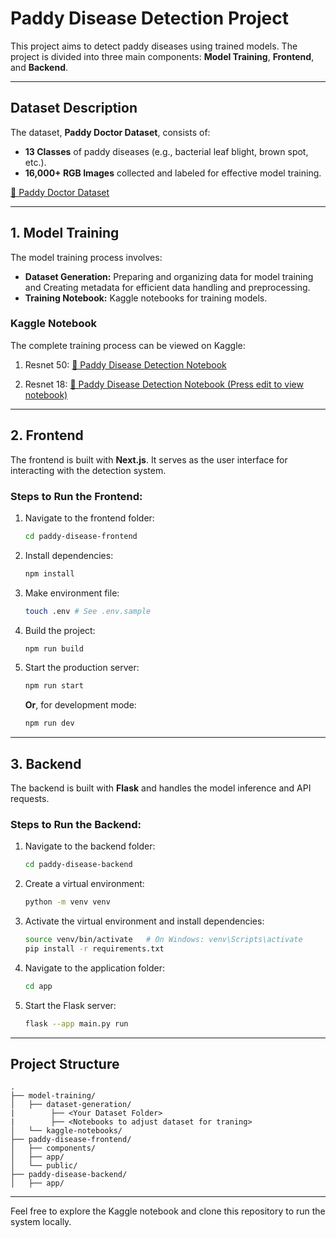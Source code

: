 # Paddy Disease Detection Project

This project aims to detect paddy diseases using trained models. The project is divided into three main components: **Model Training**, **Frontend**, and **Backend**.

---

## Dataset Description

The dataset, **Paddy Doctor Dataset**, consists of:

- **13 Classes** of paddy diseases (e.g., bacterial leaf blight, brown spot, etc.).
- **16,000+ RGB Images** collected and labeled for effective model training.

[🔗 Paddy Doctor Dataset](https://paddydoc.github.io/)

---

## 1. Model Training

The model training process involves:

- **Dataset Generation:** Preparing and organizing data for model training and Creating metadata for efficient data handling and preprocessing.
- **Training Notebook:** Kaggle notebooks for training models.

### Kaggle Notebook

The complete training process can be viewed on Kaggle:

1. Resnet 50: [🔗 Paddy Disease Detection Notebook](https://www.kaggle.com/code/itmaybehimmm/paddy-disease-detection)

2. Resnet 18: [🔗 Paddy Disease Detection Notebook (Press edit to view notebook)](https://www.kaggle.com/code/itmaybehimmm/paddy-disease-detection-resnet-18)

---

## 2. Frontend

The frontend is built with **Next.js**. It serves as the user interface for interacting with the detection system.

### Steps to Run the Frontend:

1. Navigate to the frontend folder:
   ```bash
   cd paddy-disease-frontend
   ```
2. Install dependencies:
   ```bash
   npm install
   ```
3. Make environment file:
   ```bash
   touch .env # See .env.sample
   ```
4. Build the project:
   ```bash
   npm run build
   ```
5. Start the production server:
   ```bash
   npm run start
   ```
   **Or**, for development mode:
   ```bash
   npm run dev
   ```

---

## 3. Backend

The backend is built with **Flask** and handles the model inference and API requests.

### Steps to Run the Backend:

1. Navigate to the backend folder:
   ```bash
   cd paddy-disease-backend
   ```
2. Create a virtual environment:
   ```bash
   python -m venv venv
   ```
3. Activate the virtual environment and install dependencies:
   ```bash
   source venv/bin/activate   # On Windows: venv\Scripts\activate
   pip install -r requirements.txt
   ```
4. Navigate to the application folder:
   ```bash
   cd app
   ```
5. Start the Flask server:
   ```bash
   flask --app main.py run
   ```

---

## Project Structure

```plaintext
.
├── model-training/
│   ├── dataset-generation/
|        ├── <Your Dataset Folder>
|        ├── <Notebooks to adjust dataset for traning>
│   └── kaggle-notebooks/
├── paddy-disease-frontend/
│   ├── components/
│   ├── app/
│   └── public/
├── paddy-disease-backend/
│   ├── app/
```

---

Feel free to explore the Kaggle notebook and clone this repository to run the system locally.
